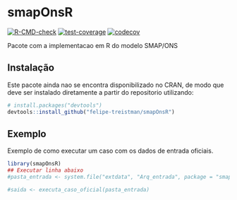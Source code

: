 
<!-- README.md is generated from README.Rmd. Please edit that file -->

# smapOnsR

<!-- badges: start -->

[![R-CMD-check](https://github.com/felipe-treistman/smapOnsR/actions/workflows/R-CMD-check.yaml/badge.svg)](https://github.com/felipe-treistman/smapOnsR/actions/workflows/R-CMD-check.yaml)
[![test-coverage](https://github.com/felipe-treistman/smapOnsR/workflows/test-coverage/badge.svg)](https://github.com/felipe-treistman/smapOnsR/actions/workflows/test-coverage.yaml)
[![codecov](https://codecov.io/gh/felipe-treistman/smapOnsR/graph/badge.svg?token=C7FF7ZNCER)](https://codecov.io/gh/felipe-treistman/smapOnsR)
<!-- badges: end -->

Pacote com a implementacao em R do modelo SMAP/ONS

## Instalação

Este pacote ainda nao se encontra disponibilizado no CRAN, de modo que
deve ser instalado diretamente a partir do repositorio utilizando:

``` r
# install.packages("devtools")
devtools::install_github("felipe-treistman/smapOnsR")
```

## Exemplo

Exemplo de como executar um caso com os dados de entrada oficiais.

``` r
library(smapOnsR)
## Executar linha abaixo
#pasta_entrada <- system.file("extdata", "Arq_entrada", package = "smapOnsR")

#saida <- executa_caso_oficial(pasta_entrada)
```
